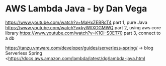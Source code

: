 # AWS Lambda Java - by Dan Vega

<https://www.youtube.com/watch?v=MaHxZEBRcT4> part 1, pure Java
<https://www.youtube.com/watch?v=kyWllXOGMWQ> part 2, using aws core library
<https://www.youtube.com/watch?v=K1OI-S0ET70> part 3, connect to a db

<https://tanzu.vmware.com/developer/guides/serverless-spring/> -> blog Serverless Spring
<https://docs.aws.amazon.com/lambda/latest/dg/lambda-java.html
